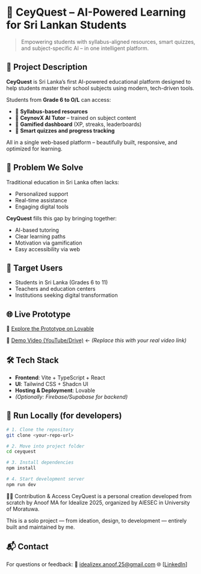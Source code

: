 # 🚀 CeyQuest – AI-Powered Learning for Sri Lankan Students

> Empowering students with syllabus-aligned resources, smart quizzes, and subject-specific AI – in one intelligent platform.

## 📌 Project Description

**CeyQuest** is Sri Lanka’s first AI-powered educational platform designed to help students master their school subjects using modern, tech-driven tools.

Students from **Grade 6 to O/L** can access:
- 📘 **Syllabus-based resources**
- 🤖 **CeynovX AI Tutor** – trained on subject content
- 🎯 **Gamified dashboard** (XP, streaks, leaderboards)
- 🧠 **Smart quizzes and progress tracking**

All in a single web-based platform – beautifully built, responsive, and optimized for learning.

## 🧩 Problem We Solve

Traditional education in Sri Lanka often lacks:
- Personalized support
- Real-time assistance
- Engaging digital tools

**CeyQuest** fills this gap by bringing together:
- AI-based tutoring
- Clear learning paths
- Motivation via gamification
- Easy accessibility via web

## 🎯 Target Users

- Students in Sri Lanka (Grades 6 to 11)
- Teachers and education centers
- Institutions seeking digital transformation

## 🌐 Live Prototype

🔗 [Explore the Prototype on Lovable](https://ceyquest.framer.ai)

🎥 [Demo Video (YouTube/Drive)](https://your-video-link.com) ← *(Replace this with your real video link)*

## 🛠️ Tech Stack

- **Frontend**: Vite + TypeScript + React
- **UI**: Tailwind CSS + Shadcn UI
- **Hosting & Deployment**: Lovable
- *(Optionally: Firebase/Supabase for backend)*

## 📁 Run Locally (for developers)

```bash
# 1. Clone the repository
git clone <your-repo-url>

# 2. Move into project folder
cd ceyquest

# 3. Install dependencies
npm install

# 4. Start development server
npm run dev
```

👨‍💻 Contribution & Access
CeyQuest is a personal creation developed from scratch by Anoof MA for Idealize 2025, organized by AIESEC in University of Moratuwa.

This is a solo project — from ideation, design, to development — entirely built and maintained by me.
## 📬 Contact

For questions or feedback:
📧 idealizex.anoof.25@gmail.com
🌐 [[LinkedIn](https://www.linkedin.com/in/anoof-ma/)]
